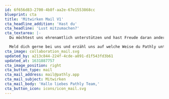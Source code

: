 ```yaml
---
id: 6f656d83-2700-4b8f-aa2e-67e1553868cc
blueprint: cta
title: 'Mitwirken Mail V1'
cta_headline_addition: 'Hast du'
cta_headline: 'Lust mitzumachen?'
cta_textarea: |-
  Du möchtest uns ehrenamtlich unterstützen und hast Freude daran anderen Menschen zu helfen und ihnen damit eine Freude zu machen? Schon mit ein paar Stunden im Monat kannst du viel erreichen. 

  Meld dich gerne bei uns und erzähl uns auf welche Weise du Pathly unterstützen möchtest.
cta_image: collaboration_mail.svg
updated_by: a213c844-224f-4cde-a891-d1f543fd3b61
updated_at: 1631887757
cta_image_position: right
cta_button_type: mail
cta_mail_address: mail@pathly.app
cta_mail_subject: Mitwirken
cta_mail_body: 'Hallo liebes Pathly Team,'
cta_button_icon: icons/icon_mail.svg
---
```


